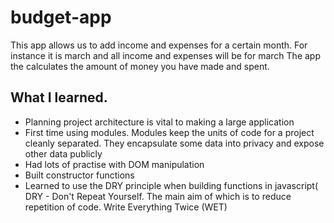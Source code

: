 # budget-app
This app allows us to add income and expenses for a certain month. For instance it is march and all income and expenses will be for march 
The app the calculates the amount of money you have made and spent.
 
## What I learned.
- Planning project architecture is vital to making a large application 
- First time using modules. Modules keep the units of code for a project cleanly separated. They encapsulate some data into privacy and       expose other data publicly  
- Had lots of practise with DOM manipulation  
- Built constructor functions 
- Learned to use the DRY principle when building functions in javascript( DRY - Don't Repeat Yourself. The  main aim of which is to reduce repetition of code. Write Everything Twice (WET)
